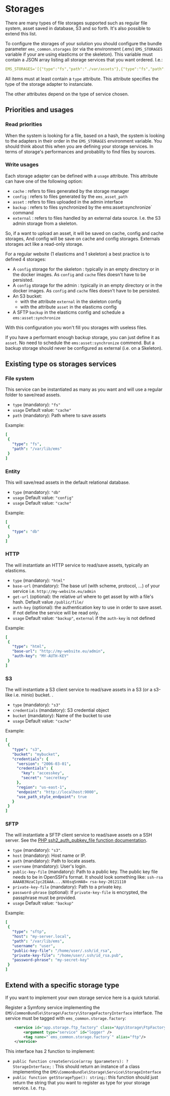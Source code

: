 # Storages

There are many types of file storages supported such as regular file system, asset saved in database, S3 and so forth. It's also possible to extend this list.

To configure the storages of your solution you should  configure the bundle parameter `ems_common.storages` (or via the environment (.env) `EMS_STORAGES` variable if your are using elasticms or the skeleton). This variable must contain a JSON array listing all storage services that you want ordered. I.e.:

```yaml
EMS_STORAGES='[{"type":"fs","path":"./var/assets"},{"type":"fs","path":"./var/assets2"}]'
```

All items must at least contain a `type` attribute. This attribute specifies the type of the storage adapter to instanciate.
 
The other attributes depend on the type of service chosen.

## Priorities and usages

### Read priorities

When the system is looking for a file, based on a hash, the system is looking to the adapters in their order in the `EMS_STORAGES` environment variable. You should think about this when you are defining your storage services. In terms of storage's performances and probablity to find files by sources.  

### Write usages

Each storage adapter can be defined with a `usage` attribute. This attribute can have one of the following option:
 - `cache` : refers to files generated by the storage manager
 - `config` : refers to files generated by the `ems_asset_path`  
 - `asset` : refers to files uploaded in the admin interface
 - `backup` : refers to files synchronized by the ems:asset:synchronize` command
 - `external` : refers to files handled by an external data source. I.e. the S3 admin storage from a skeleton.
 
 So, if a want to upload an asset, it will be saved on cache, config and cache storages, And config will be save on cache and config storages. Externals storages act like a read-only storage.
 
For a regular website (1 elasticms and 1 skeleton) a best practice is to defined 4 storages:
 - A `config` storage for the skeleton : typically in an empty directory or in the docker images. As `config` and `cache` files doesn't have to be persisted.
 - A `config` storage for the admin : typically in an empty directory or in the docker images. As `config` and `cache` files doesn't have to be persisted.
 - An S3 bucket:
    - with the attribute `external` in the skeleton config
    - with the attribute `asset` in the elasticms config
 - A SFTP `backup` in the elasticms config and schedule a `ems:asset:synchronize`
 
 With this configuration you won't fill you storages with useless files.
 
 If you have a performant enough backup storage, you can just define it as `asset`. No need to schedule the `ems:asset:synchronize` commend. But a backup storage should never be configured as external (i.e. on a Skeleton).  
 
## Existing type os storages services

### File system
This service can be instantiated as many as you want and will use a regular folder to save/read assets. 
 - `type` (mandatory): `"fs"`
 - `usage` Default value: `"cache"`
 - `path` (mandatory): Path where to save assets
 
 Example:
 ```yaml
[
  {
    "type": "fs",
    "path": "/var/lib/ems"
  }
]
```
 
### Entity
This will save/read assets in the default relational database.
 - `type` (mandatory): `"db"`
 - `usage` Default value: `"config"`
 - `usage` Default value: `"cache"`
 
 Example:
 ```yaml
[
  {
    "type": "db"
  }
]
```
 
### HTTP
The will instantiate an HTTP service to read/save assets, typically an elasticms.
 - `type` (mandatory): `"html"`
 - `base-url` (mandatory): The base url (with scheme, protocol, ...) of your service i.e. `http://my-website.eu/admin`
 - `get-url` (optional): the relative url where to get asset by with a file's hash. Default value `/public/file/`
 - `auth-key` (optional): the authentication key to use in order to save asset. If not define the service will be read only.
 - `usage` Default value: `"backup"`, `external` if the `auth-key` is not defined
 
 Example:
 ```yaml
[
  {
    "type": "html",
    "base-url": "http://my-website.eu/admin",
    "auth-key": "MY-AUTH-KEY"
  }
]
```

 ### S3
The will instantiate a S3 client service to read/save assets in a S3 (or a s3-like i.e. minio) bucket. .
 - `type` (mandatory): `"s3"`
 - `credentials` (mandatory): S3 credential object
 - `bucket` (mandatory): Name of the bucket to use
 - `usage` Default value: `"cache"`
 
 Example:
 ```yaml
[
  {
    "type": "s3",
    "bucket": "mybucket",
    "credentials": {
      "version": "2006-03-01",
      "credentials": {
        "key": "accesskey",
        "secret": "secretkey"
      },
      "region": "us-east-1",
      "endpoint": "http://localhost:9000",
      "use_path_style_endpoint": true
    }
  }
]
```


 ### SFTP
The will instantiate a SFTP client service to read/save assets on a SSH server. See the [PHP ssh2_auth_pubkey_file function documentation](https://www.php.net/manual/en/function.ssh2-auth-pubkey-file.php).
 - `type` (mandatory): `"s3"`.
 - `host` (mandatory): Host name or IP.
 - `path` (mandatory): Path to locate assets.
 - `username` (mandatory): User's login.
 - `public-key-file` (mandatory): Path to a public key. The public key file needs to be in OpenSSH's format. It should look something like: `ssh-rsa AAAAB3NzaC1yc2EAAA....NX6sqSnHA8= rsa-key-20121110`
 - `private-key-file` (mandatory): Path to a private key. 
 - `password-phrase` (optional): If `private-key-file` is encrypted, the passphrase must be provided.
 - `usage` Default value: `"backup"`
 
 Example:
 ```yaml
[
  {
    "type": "sftp",
    "host": "my-server.local",
    "path": "/var/lib/ems",
    "username": "user",
    "public-key-file": "/home/user/.ssh/id_rsa",
    "private-key-file": "/home/user/.ssh/id_rsa.pub",
    "password-phrase": "my-secret-key"
  }
]
```

## Extend with a specific storage type
If you want to implement your own storage service here is a quick tutorial.

Register a Symfony service implementing the `EMS\CommonBundle\Storage\Factory\StorageFactoryInterface` interface. The service must be tagged with `ems_common.storage.factory`:
```xml
    <service id="app.storage.ftp_factory" class="App\Storage\FtpFactory">
        <argument type="service" id="logger" />
        <tag name="`ems_common.storage.factory`" alias="ftp"/>
    </service>
```

This interface has 2 function to implement:
 - `public function createService(array $parameters): ?StorageInterface;` : This should return an instance of a class implementing the `EMS\CommonBundle\Storage\Service\StorageInterface`
 - `public function getStorageType(): string;`: this function should just return the string that you want to register as type for your storage service. I.e. `ftp`.

